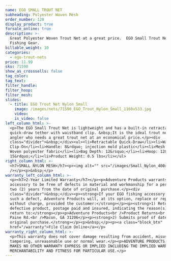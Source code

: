 ```yaml
---
name: EGO SMALL TROUT NET
subheading: Polyester Woven Mesh
order_number: 120
display_product: true
forsale_online: true
description: >-
  Great Polyester Woven Trout Net at a great price.  EGO Small Trout Net by Ego
  Fishing Gear.
billable_weight: 10
categories:
  - ego-trout-nets
price: 11.99
sku: 71590
show_as_crosssells: false
tag_color:
tag_text:
filter_handle:
filter_hoop:
filter_mesh:
slides:
  - title: EGO Trout Net Nylon Small
    image: /images/nets/71590_EGO_Trout_Nylon_Small_1160x533.jpg
    video:
    is_video: false
left_column_html: >-
  <p>The EGO Small Trout Net is lightweight and has a built-in retractable
  quick-draw tether with waistband clip. &nbsp;It is the ideal trout net for the
  angler who needs a great trout net at an economical price.</p><div
  class="divider">&nbsp;</div><ul><li>Retractable Quick-Draw</li><li>Waistband
  Clip-On</li><li>Handle: 8&rdquo; injection mold plastic</li><li>Mesh Bag:
  Woven polyester fabric</li><li>Bag Depth: 12&rsquo;</li><li>Hoop: 12&rdquo; x
  15&rdquo;</li><li>Product Weight: 0.5 lbs</li></ul>
right_column_html: >-
  <h7>SMALL NYLON MESH</h7><p><img alt="" src="/images/Small_Nylon_400x150.jpg"
  /></p><p>&nbsp;</p>
warranty_left_column_html: >-
  <p><h7>2-Year Limited Warranty</h7></p><p>Adventure Products warrants your EGO
  accessory to be free of defects in material and workmanship for a period of
  two (2) years from the date of original purchase.</p><div
  class="divider">&nbsp;</div><p><strong>If your EGO fishing accessory exhibits
  such a defect, Adventure Products will, at its option, replace or repair it
  without charge, provided the customer:</strong></p><p><strong>1) Returns the
  defective product, postage paid and insured, indicating the reason(s) for the
  return to:</strong></p><p>Adventure Products<br />Product Returns<br />889 Guy
  Paine Rd.<br />Macon, GA 31206</p><p><strong>2) Submits proof of date of
  original purchase.</strong></p><p>&nbsp;</p><p><a class="block_btn"
  href="/warranty">File Claim Online</a></p>
warranty_right_column_html: >-
  <p>This warranty does not cover damage resulting from accident, misuse, abuse,
  tampering, unreasonable use or normal wear.</p><p>ADVENTURE PRODUCTS, INC.
  MAKES NO OTHER WARRANTY EXPRESS OR IMPLIED INCLUDING THE IMPLIED WARRANTIES OF
  MERCHANTABILITY AND FITNESS FOR PARTICULAR USE.</p>
---
```

